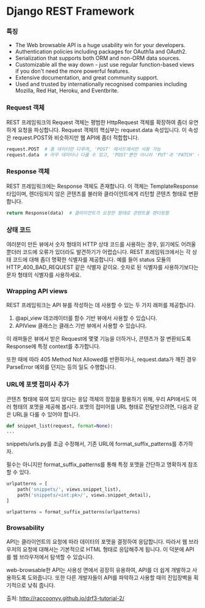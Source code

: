 # Django REST Framework
 

### 특징
 
- The Web browsable API is a huge usability win for your developers.
- Authentication policies including packages for OAuth1a and OAuth2.
- Serialization that supports both ORM and non-ORM data sources.
- Customizable all the way down - just use regular function-based views if you don't need the more powerful features.
- Extensive documentation, and great community support.
- Used and trusted by internationally recognised companies including Mozilla, Red Hat, Heroku, and Eventbrite.

### Request 객체

REST 프레임워크의 Request 객체는 평범한 HttpRequest 객체를 확장하여 좀더 유연하게 요청을 파싱합니다. Request 객체의 핵심부는 request.data 속성입니다. 이 속성은 request.POST와 비슷하지만 웹 API에 좀더 적합합니다.

```python
request.POST  # 폼 데이터만 다루며, 'POST' 메서드에서만 사용 가능
request.data  # 아무 데이터나 다룰 수 있고, 'POST'뿐만 아니라 'PUT'과 'PATCH' 메서드에서도 사용 가능
```

### Response 객체
REST 프레임워크에는 Response 객체도 존재합니다. 이 객체는 TemplateResponse 타입이며, 렌더링되지 않은 콘텐츠를 불러와 클라이언트에게 리턴할 콘텐츠 형태로 변환합니다.

```python
return Response(data)  # 클라이언트가 요청한 형태로 콘텐트를 렌더링함
```

### 상태 코드
여러분이 만든 뷰에서 숫자 형태의 HTTP 상태 코드를 사용하는 경우, 읽기에도 어려울 뿐더러 코드에 오류가 있더라도 발견하기가 어렵습니다. REST 프레임워크에서는 각 상태 코드에 대해 좀더 명확한 식별자를 제공합니다. 예를 들어 status 모듈의 HTTP_400_BAD_REQUEST 같은 식별자 같이요. 숫자로 된 식별자를 사용하기보다는 문자 형태의 식별자를 사용하세요.

### Wrapping API views
REST 프레임워크는 API 뷰를 작성하는 데 사용할 수 있는 두 가지 래퍼를 제공합니다.

1. @api_view 데코레이터를 함수 기반 뷰에서 사용할 수 있습니다.
2. APIView 클래스는 클래스 기반 뷰에서 사용할 수 있습니다.

이 래퍼들은 뷰에서 받은 Request에 몇몇 기능을 더하거나, 콘텐츠가 잘 변환되도록 Response에 특정 context를 추가합니다.

또한 때에 따라 405 Method Not Allowed를 반환하거나, request.data가 깨진 경우 ParseError 예외를 던지는 등의 일도 수행합니다.

### URL에 포맷 접미사 추가
콘텐츠 형태에 묶여 있지 않다는 응답 객체의 장점을 활용하기 위해, 우리 API에서도 여러 형태의 포맷을 제공해 봅시다. 포맷의 접미어를 URL 형태로 전달받으려면, 다음과 같은 URL을 다룰 수 있어야 합니다.

```python
def snippet_list(request, format=None):
...
```

snippets/urls.py를 조금 수정해서, 기존 URL에 format_suffix_patterns를 추가하자.

필수는 아니지만 format_suffix_patterns를 통해 특정 포맷을 간단하고 명확하게 참조할 수 있다.

```python
urlpatterns = [
    path('snippets/', views.snippet_list),
    path('snippets/<int:pk>/', views.snippet_detail),
]

urlpatterns = format_suffix_patterns(urlpatterns)
```


### Browsability
API는 클라이언트의 요청에 따라 데이터의 포맷을 결정하여 응답합니다. 따라서 웹 브라우저의 요청에 대해서는 기본적으로 HTML 형태로 응답해주게 됩니다. 이 덕분에 API를 웹 브라우저에서 탐색할 수 있습니다.

web-browsable한 API는 사용성 면에서 굉장히 유용하여, API를 더 쉽게 개발하고 사용하도록 도와줍니다. 또한 다른 개발자들이 API를 파악하고 사용할 때의 진입장벽을 획기적으로 낮춰 줍니다.


출처: http://raccoonyy.github.io/drf3-tutorial-2/